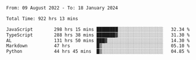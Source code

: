
<!--START_SECTION:waka-->

```txt
From: 09 August 2022 - To: 18 January 2024

Total Time: 922 hrs 13 mins

JavaScript        298 hrs 15 mins ████████░░░░░░░░░░░░░░░░░   32.34 %
TypeScript        288 hrs 38 mins ███████▓░░░░░░░░░░░░░░░░░   31.30 %
AL                131 hrs 50 mins ███▓░░░░░░░░░░░░░░░░░░░░░   14.30 %
Markdown          47 hrs          █▒░░░░░░░░░░░░░░░░░░░░░░░   05.10 %
Python            44 hrs 45 mins  █▒░░░░░░░░░░░░░░░░░░░░░░░   04.85 %
```

<!--END_SECTION:waka-->











